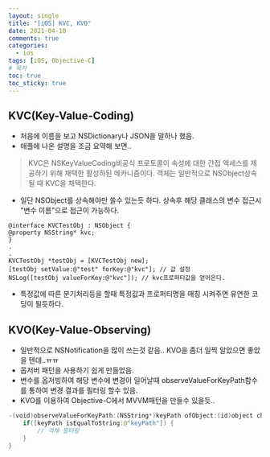 ```yaml
---
layout: single
title: "[iOS] KVC, KVO"
date: 2021-04-10
comments: true
categories:
  - ios
tags: [iOS, Objective-C]
# 목차
toc: true
toc_sticky: true
---
```

## KVC(Key-Value-Coding)  
* 처음에 이름을 보고 NSDictionary나 JSON을 말하나 했음.
* 애플에 나온 설명을 조금 요약해 보면..
> KVC은 NSKeyValueCoding비공식 프로토콜이 속성에 대한 간접 액세스를 제공하기 위해 채택한 활성하된 메카니즘이다.
> 객체는 일반적으로 NSObject상속 될 때 KVC을 채택한다.  
* 일단 NSObject를 상속해야만 쓸수 있는듯 하다. 상속후 해당 클래스의 변수 접근시 "변수 이름"으로 접근이 가능하다.
```
@interface KVCTestObj : NSObject {
@property NSString* kvc;
}
.
.
KVCTestObj *testObj = [KVCTestObj new]; 
[testObj setValue:@"test" forKey:@"kvc"]; // 값 설정
NSLog([testObj valueForKey:@"kvc"]); // kvc프로퍼티값을 얻어온다. 
```  
* 특정값에 따른 분기처리등을 할때 특정값과 프로퍼티명을 매칭 시켜주면 유연한 코딩이 될듯하다.

## KVO(Key-Value-Observing)  
* 일반적으로 NSNotification을 많이 쓰는것 같음.. KVO을 좀더 일찍 알았으면 좋았을 텐데..ㅠㅠ
* 옵저버 패턴을 사용하기 쉽게 만들었음. 
* 변수를 옵저빙하여 해당 변수에 변경이 일어날때 observeValueForKeyPath함수를 통하여 변경 결과를 필터링 할수 있음.
* KVO를 이용하여 Objective-C에서 MVVM패턴을 만들수 있을듯..
```swift
-(void)observeValueForKeyPath:(NSString*)keyPath ofObject:(id)object change:(NSDictionary<NSKeyValueChangeKey,id>*)change context:(void*)context {
    if([keyPath isEqualToString:@"keyPath"]) {
        // 객체 필터링
    }
}
```
